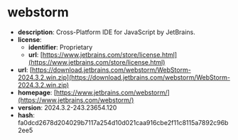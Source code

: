 # webstorm

- **description**: Cross-Platform IDE for JavaScript by JetBrains.
- **license**:
  - **identifier**: Proprietary
  - **url**: [https://www.jetbrains.com/store/license.html](https://www.jetbrains.com/store/license.html)
- **url**: [https://download.jetbrains.com/webstorm/WebStorm-2024.3.2.win.zip](https://download.jetbrains.com/webstorm/WebStorm-2024.3.2.win.zip)
- **homepage**: [https://www.jetbrains.com/webstorm/](https://www.jetbrains.com/webstorm/)
- **version**: 2024.3.2-243.23654.120
- **hash**: fa0dcd2678d204029b7117a254d10d021caa916cbe2f11c8115a7892c96b2ee5

